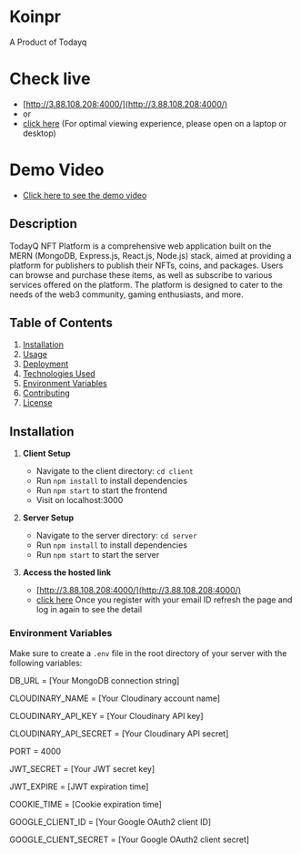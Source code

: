 # Koinpr 
A Product of Todayq

# Check live 
   - [http://3.88.108.208:4000/](http://3.88.108.208:4000/)
   - or
   - [click here](https://shorturl.at/TP9Fi)
     (For optimal viewing experience, please open on a laptop or desktop)
# Demo Video
  - [Click here to see the demo video](https://drive.google.com/file/d/1BfLRN9hu9soI3eSatIN1Nm1HMdTogTw8/view?usp=sharing)
    

## Description
TodayQ NFT Platform is a comprehensive web application built on the MERN (MongoDB, Express.js, React.js, Node.js) stack, aimed at providing a platform for publishers to publish their NFTs, coins, and packages. Users can browse and purchase these items, as well as subscribe to various services offered on the platform. The platform is designed to cater to the needs of the web3 community, gaming enthusiasts, and more.



## Table of Contents
1. [Installation](#installation)
2. [Usage](#usage)
3. [Deployment](#deployment)
4. [Technologies Used](#technologies-used)
5. [Environment Variables](#environment-variables)
6. [Contributing](#contributing)
7. [License](#license)

## Installation
1. **Client Setup**
   - Navigate to the client directory: `cd client`
   - Run `npm install` to install dependencies
   - Run `npm start` to start the frontend
   - Visit on localhost:3000
   
2. **Server Setup**
   - Navigate to the server directory: `cd server`
   - Run `npm install` to install dependencies
   - Run `npm start` to start the server
3. **Access the hosted link**
   - [http://3.88.108.208:4000/](http://3.88.108.208:4000/)
   - [click here](https://shorturl.at/TP9Fi)
Once you register with your email ID refresh the page and log in again to see the detail


### Environment Variables
Make sure to create a `.env` file in the root directory of your server with the following variables:

DB_URL = [Your MongoDB connection string]

CLOUDINARY_NAME = [Your Cloudinary account name]

CLOUDINARY_API_KEY = [Your Cloudinary API key]

CLOUDINARY_API_SECRET = [Your Cloudinary API secret]

PORT = 4000

JWT_SECRET = [Your JWT secret key]

JWT_EXPIRE = [JWT expiration time]

COOKIE_TIME = [Cookie expiration time]

GOOGLE_CLIENT_ID = [Your Google OAuth2 client ID]

GOOGLE_CLIENT_SECRET = [Your Google OAuth2 client secret]
